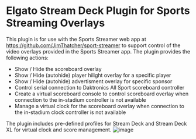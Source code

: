# Elgato Stream Deck Plugin for Sports Streaming Overlays
This plugin is for use with the Sports Streamer web app at https://github.com/JimThatcher/sport-streamer to support control of the video overlays provided in the Sports Streamer app. The plugin provides the following actions:
* Show / Hide the scoreboard overlay
* Show / Hide (autohide) player hilight overlay for a specific player
* Show / Hide (autohide) advertisment overlay for specific sponsor
* Control serial connection to Daktronics All Sport scoreboard controller
* Create a virtual scoreboard console to control scoreboard overlay when connection to the in-stadium controller is not available
* Manage a virtual clock for the scoreboard overlay when connection to the in-stadium clock controller is not available

The plugin includes pre-defined profiles for Stream Deck and Stream Deck XL for virtual clock and score management.
![image](https://user-images.githubusercontent.com/6655043/190545504-dbc1e0d1-6dd1-4430-a863-6e51062c62fa.png)
